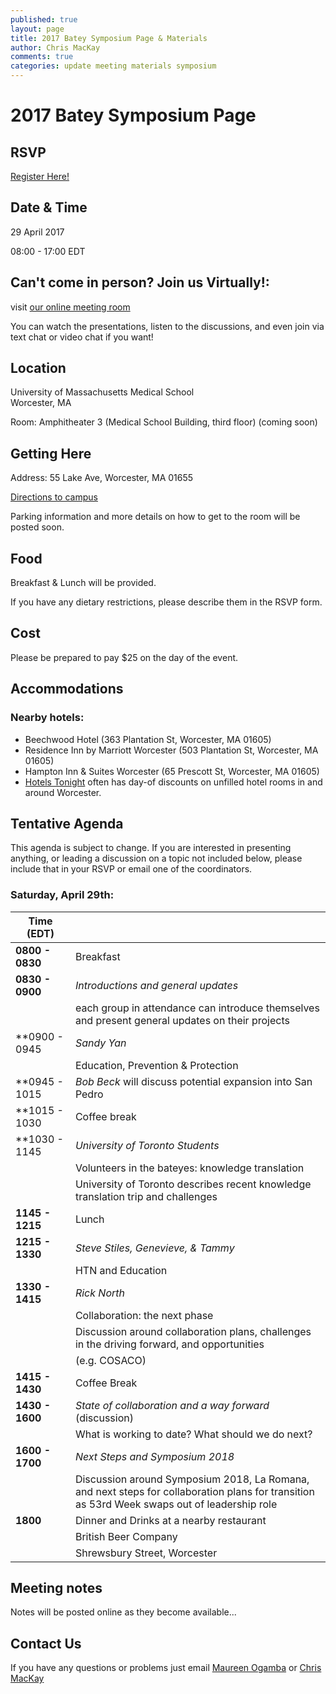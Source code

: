 ```yaml
---
published: true
layout: page
title: 2017 Batey Symposium Page & Materials
author: Chris MacKay
comments: true
categories: update meeting materials symposium
---
```


# 2017 Batey Symposium Page

## RSVP

<a target="_blank" class="btn btn-primary btn-lg" href="https://goo.gl/forms/NRWRntfOFOwB3c0A3">Register Here!</a>

## Date & Time

29 April 2017

08:00 - 17:00 EDT

## Can't come in person? Join us Virtually!:

visit [our online meeting room](https://onlinetraining.umassmed.edu/batey-symposium/)

You can watch the presentations, listen to the discussions, and even join via text chat or video chat if you want!


## Location

University of Massachusetts Medical School <br/>
Worcester, MA

Room: Amphitheater 3 (Medical School Building, third floor) (coming soon)

## Getting Here

Address: 55 Lake Ave, Worcester, MA 01655

[Directions to campus](http://www.umassmed.edu/about/directions/)

Parking information and more details on how to get to the room will be posted soon.



## Food

Breakfast & Lunch will be provided.

If you have any dietary restrictions, please describe them in the RSVP form.

## Cost

Please be prepared to pay $25 on the day of the event.

## Accommodations

### Nearby hotels:
- Beechwood Hotel (363 Plantation St, Worcester, MA 01605)
- Residence Inn by Marriott Worcester (503 Plantation St, Worcester, MA 01605)
- Hampton Inn & Suites Worcester (65 Prescott St, Worcester, MA 01605)
- [Hotels Tonight](https://www.hoteltonight.com) often has day-of discounts on unfilled hotel rooms in and around Worcester.

## Tentative Agenda

This agenda is subject to change. If you are interested in presenting anything, or leading a discussion on a topic not included below, please include that in your RSVP or email one of the coordinators.

### Saturday, April 29th:

|   Time (EDT)   |                                                                                                                                              |
|----------------|----------------------------------------------------------------------------------------------------------------------------------------------|
| **0800 - 0830**    | Breakfast                                                                                                                                    |
| **0830 - 0900**    | *Introductions and general updates*                                                                                                            |
|                    | each group in attendance can introduce themselves and present general updates on their projects                                              |
| **0900 - 0945      | *Sandy Yan*                                                                                                                                    |
|                    | Education, Prevention & Protection                                                                                                           |
| **0945 - 1015      | *Bob Beck* will discuss potential expansion into San Pedro                                                                                     |
| **1015 - 1030      | Coffee break                                                                                                                                 |
| **1030 - 1145      | *University of Toronto Students*                                                                                                                        |
|                    | Volunteers in the bateyes: knowledge translation                                                                                             |
|                    | University of Toronto describes recent knowledge translation trip and challenges                                                             |
| **1145 - 1215**    | Lunch                                                                                                                                        |
| **1215 - 1330**    | *Steve Stiles, Genevieve, & Tammy*                                                                                                          |
|                    | HTN and Education                                                                                                                            |
| **1330 - 1415**    | *Rick North*                                                                                                                                   |
|                    | Collaboration: the next phase                                                                                                                |
|                    | Discussion around collaboration plans, challenges in the driving forward, and opportunities                                                  |
|                    | (e.g. COSACO)                                                                                                                                |
| **1415 - 1430**    | Coffee Break                                                                                                                                 |
| **1430 - 1600**    | *State of collaboration and a way forward* (discussion)                                                                                        |
|                    | What is working to date? What should we do next?                                                                                             |
| **1600 - 1700**    | *Next Steps and Symposium 2018*                                                                                                              |
|                    | Discussion around Symposium 2018, La Romana, and next steps for collaboration plans for transition as 53rd Week swaps out of leadership role |
| **1800**           | Dinner and Drinks at a nearby restaurant                                                                                                     |
|                | British Beer Company                                                                                                                         |
|                | Shrewsbury Street, Worcester                                                                                                                 |

## Meeting notes

Notes will be posted online as they become available...


## Contact Us

If you have any questions or problems just email [Maureen Ogamba](mailto:Maureen.Ogamba@umassmed.edu) or [Chris MacKay](mailto:christopher.mackay@umassmed.edu)
